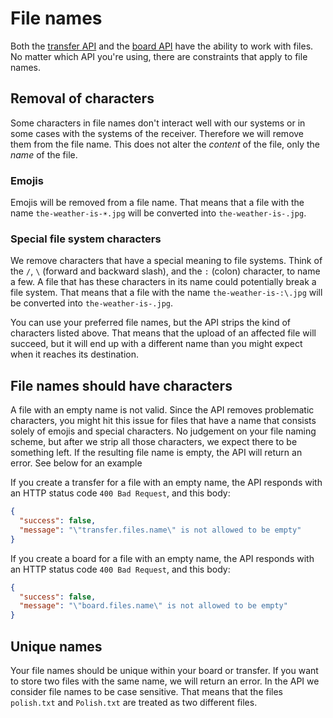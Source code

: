 # File names

Both the [transfer API](#transfer-api) and the [board API](#board-api) have the ability to work with files. No matter which API you're using, there are constraints that apply to file names.

## Removal of characters

Some characters in file names don't interact well with our systems or in some cases with the systems of the receiver. Therefore we will remove them from the file name. This does not alter the _content_ of the file, only the _name_ of the file.

### Emojis

Emojis will be removed from a file name. That means that a file with the name `the-weather-is-☀️.jpg` will be converted into `the-weather-is-.jpg`.

### Special file system characters

We remove characters that have a special meaning to file systems. Think of the `/`, `\` (forward and backward slash), and the `:` (colon) character, to name a few. A file that has these characters in its name could potentially break a file system. That means that a file with the name `the-weather-is-:\.jpg` will be converted into `the-weather-is-.jpg`.

You can use your preferred file names, but the API strips the kind of characters listed above. That means that the upload of an affected file will succeed, but it will end up with a different name than you might expect when it reaches its destination.

## File names should have characters

A file with an empty name is not valid. Since the API removes problematic characters, you might hit this issue for files that have a name that consists solely of emojis and special characters. No judgement on your file naming scheme, but after we strip all those characters, we expect there to be something left. If the resulting file name is empty, the API will return an error. See below for an example

If you create a transfer for a file with an empty name, the API responds with an HTTP status code `400 Bad Request`, and this body:

```json
{
  "success": false,
  "message": "\"transfer.files.name\" is not allowed to be empty"
}
```

If you create a board for a file with an empty name, the API responds with an HTTP status code `400 Bad Request`, and this body:

```json
{
  "success": false,
  "message": "\"board.files.name\" is not allowed to be empty"
}
```

## Unique names

Your file names should be unique within your board or transfer. If you want to store two files with the same name, we will return an error. In the API we consider file names to be case sensitive. That means that the files `polish.txt` and `Polish.txt` are treated as two different files.
